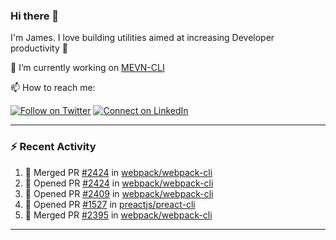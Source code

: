 ### Hi there 👋

I'm James. I love building utilities aimed at increasing Developer productivity :raised_hands: 

🔭 I’m currently working on [MEVN-CLI](https://github.com/madlabsinc/mevn-cli)

📫 How to reach me:

[![Follow on Twitter](https://img.shields.io/badge/--twitter?label=Twitter&logo=Twitter&style=social)](https://twitter.com/james_madhacks) [![Connect on LinkedIn](https://img.shields.io/badge/--linkedin?label=LinkedIn&logo=LinkedIn&style=social)](https://www.linkedin.com/in/jamesgeorge007)

---

### :zap: Recent Activity

<!--START_SECTION:activity-->
1. 🎉 Merged PR [#2424](https://github.com/webpack/webpack-cli/pull/2424) in [webpack/webpack-cli](https://github.com/webpack/webpack-cli)
2. 💪 Opened PR [#2424](https://github.com/webpack/webpack-cli/pull/2424) in [webpack/webpack-cli](https://github.com/webpack/webpack-cli)
3. 💪 Opened PR [#2409](https://github.com/webpack/webpack-cli/pull/2409) in [webpack/webpack-cli](https://github.com/webpack/webpack-cli)
4. 💪 Opened PR [#1527](https://github.com/preactjs/preact-cli/pull/1527) in [preactjs/preact-cli](https://github.com/preactjs/preact-cli)
5. 🎉 Merged PR [#2395](https://github.com/webpack/webpack-cli/pull/2395) in [webpack/webpack-cli](https://github.com/webpack/webpack-cli)
<!--END_SECTION:activity-->

---

<!--
**jamesgeorge007/jamesgeorge007** is a ✨ _special_ ✨ repository because its `README.md` (this file) appears on your GitHub profile.

Here are some ideas to get you started:

- 🌱 I’m currently learning ...
- 👯 I’m looking to collaborate on ...
- 🤔 I’m looking for help with ...
- 💬 Ask me about ...
- 😄 Pronouns: ...
- ⚡ Fun fact: ...
-->
